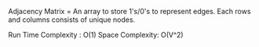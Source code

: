Adjacency Matrix = An array to store 1's/0's to represent edges.
                   Each rows and columns consists of unique nodes.

Run Time Complexity : O(1)
Space Complexity: O(V^2)

